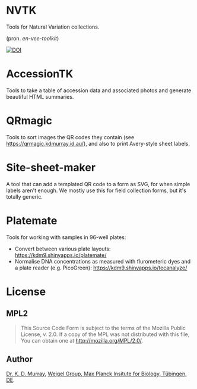 # NVTK

Tools for Natural Variation collections.

(pron. *en-vee-toolkit*)



[![DOI](https://zenodo.org/badge/DOI/10.5281/zenodo.10049943.svg)](https://doi.org/10.5281/zenodo.10049943)



# AccessionTK

Tools to take a table of accession data and associated photos and generate
beautiful HTML summaries.

# QRmagic

Tools to sort images the QR codes they contain (see
<https://qrmagic.kdmurray.id.au/>), and also to print Avery-style sheet labels.

# Site-sheet-maker

A tool that can add a templated QR code to a form as SVG, for when simple
labels aren't enough. We mostly use this for field collection forms, but it's
totally generic.

# Platemate

Tools for working with samples in 96-well plates:

- Convert between various plate layouts: <https://kdm9.shinyapps.io/platemate/>
- Normalise DNA concentrations as measured with flurometeric dyes and a plate reader (e.g. PicoGreen): <https://kdm9.shinyapps.io/tecanalyze/>

# License

## MPL2

> This Source Code Form is subject to the terms of the Mozilla Public
> License, v. 2.0. If a copy of the MPL was not distributed with this
> file, You can obtain one at http://mozilla.org/MPL/2.0/.

## Author

[Dr. K. D. Murray](https://kdmurray.id.au), [Weigel Group, Max Planck Insitute for Biology, Tübingen, DE](https://weigelworld.org).

